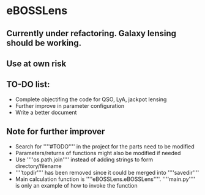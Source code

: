 # eBOSSLens
## Currently under refactoring. Galaxy lensing should be working. 
## Use at own risk

## TO-DO list:
* Complete objectifing the code for QSO, LyA, jackpot lensing
* Further improve in parameter configuration
* Write a better document

## Note for further improver
* Search for ''''#TODO'''' in the project for the parts need to be modified
* Parameters/returns of functions might also be modified if needed
* Use ''''os.path.join'''' instead of adding strings to form directory/filename
* ''''topdir'''' has been removed since it could be merged into ''''savedir''''
* Main calculation function is ''''eBOSSLens.eBOSSLens''''. ''''main.py'''' is only an example of how to invoke the function
